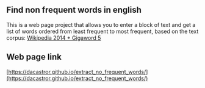 ## Find non frequent words in english

This is a web page project that allows you to enter a block of text and get a list of words ordered from least frequent to most frequent, based on the text corpus: [Wikipedia 2014 + Gigaword 5](https://github.com/stanfordnlp/GloVe)

## Web page link

[https://dacastror.github.io/extract_no_frequent_words/](https://dacastror.github.io/extract_no_frequent_words/)